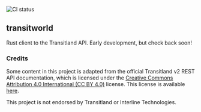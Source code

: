 ![CI status](https://github.com/cassaundra/transitworld/actions/workflows/ci.yml/badge.svg)

## transitworld

Rust client to the Transitland API.
Early development, but check back soon!

### Credits

Some content in this project is adapted from the official Transitland v2 REST API documentation, which is licensed under the [Creative Commons Attribution 4.0 International (CC BY 4.0)](https://creativecommons.org/licenses/by/4.0/) license.
This license is available [here](https://github.com/transitland/www-transit-land-v2/blob/master/LICENSE.md).

This project is not endorsed by Transitland or Interline Technologies.
